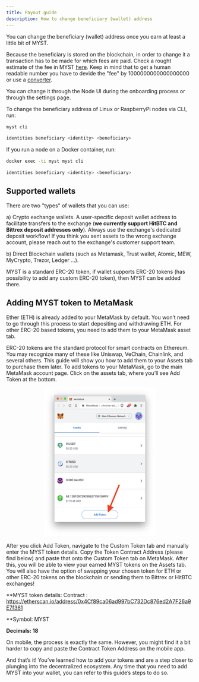 ```yaml
---
title: Payout guide
description: How to change beneficiary (wallet) address
---
```


You can change the beneficiary (wallet) address once you earn at least a little bit of MYST.

Because the beneficiary is stored on the blockchain, in order to change it a transaction has to be made for which fees are paid.
Check a rought estimate of the fee in MYST [here](https://testnet2-transactor.mysterium.network/api/v1/fee/5/settle). Keep in mind that to get a human readable number you have to devide the "fee" by 1000000000000000000 or use a [converter](https://eth-converter.com/).

You can change it through the Node UI during the onboarding process or through the settings page.

To change the beneficiary address of Linux or RaspberryPi nodes via CLI, run:
```bash
myst cli
```

```bash
identities beneficiary <identity> <beneficiary>
```

If you run a node on a Docker container, run:
```bash
docker exec -ti myst myst cli
```

```bash
identities beneficiary <identity> <beneficiary>
```

## Supported wallets

There are two "types" of wallets that you can use: 

 
a) Crypto exchange wallets. A user-specific deposit wallet address to facilitate transfers to the exchange (**we currently support HitBTC and Bittrex deposit addresses only**). Always use the exchange's dedicated deposit workflow! If you think you sent assets to the wrong exchange account, please reach out to the exchange's customer support team.

b) Direct Blockchain wallets (such as Metamask, Trust wallet, Atomic, MEW, MyCrypto, Trezor, Ledger ...). 

 

MYST is a standard ERC-20 token, if wallet supports ERC-20 tokens (has possibility to add any custom ERC-20 token), then MYST can be added there.

 

## Adding MYST token to MetaMask 


Ether (ETH) is already added to your MetaMask by default. You won’t need to go through this process to start depositing and withdrawing ETH. For other ERC-20 based tokens, you need to add them to your MetaMask asset tab.

ERC-20 tokens are the standard protocol for smart contracts on Ethereum. You may recognize many of these like Uniswap, VeChain, Chainlink, and several others. This guide will show you how to add them to your Assets tab to purchase them later. To add tokens to your MetaMask, go to the main MetaMask account page. Click on the assets tab, where you’ll see Add Token at the bottom.

<div style="text-align:center">
  <img src="../images/platforms/metamask.png" alt="Check connection button" class="screenshot" width="300" height="400" />
</div>


After you click Add Token, navigate to the Custom Token tab and manually enter the MYST token details. Copy the Token Contract Address (please find below) and paste that onto the Custom Token tab on MetaMask. 
After this, you will be able to view your earned MYST tokens on the Assets tab. You will also have the option of swapping your chosen token for ETH or other ERC-20 tokens on the blockchain or sending them to Bittrex or HitBTC exchanges!

**MYST token details: Contract : https://etherscan.io/address/0x4Cf89ca06ad997bC732Dc876ed2A7F26a9E7f361 

**Symbol: MYST

**Decimals: 18**


On mobile, the process is exactly the same. However, you might find it a bit harder to copy and paste the Contract Token Address on the mobile app.

And that’s it! You’ve learned how to add your tokens and are a step closer to plunging into the decentralized ecosystem. Any time that you need to add MYST into your wallet, you can refer to this guide’s steps to do so.

